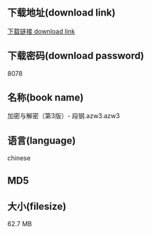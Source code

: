 ## 下载地址(download link)
[下载链接 download link](https://tutu365.netlify.app/?s=%E5%8A%A0%E5%AF%86%E4%B8%8E%E8%A7%A3%E5%AF%86%EF%BC%88%E7%AC%AC3%E7%89%88%EF%BC%89-+%E6%AE%B5%E9%92%A2.azw3)

## 下载密码(download password)
8078

## 名称(book name)
加密与解密（第3版）- 段钢.azw3.azw3

## 语言(language)
chinese

## MD5


## 大小(filesize)
62.7 MB
